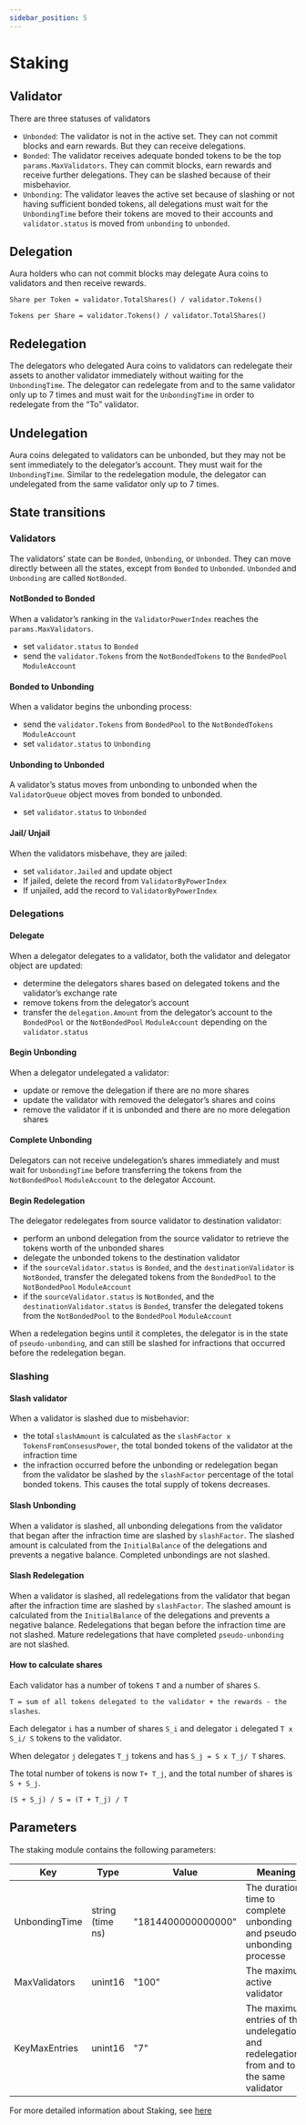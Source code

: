 ```yaml
---
sidebar_position: 5
---
```


# Staking

## Validator
There are three statuses of validators
- `Unbonded`: The validator is not in the active set. They can not commit blocks and earn rewards. But they can receive delegations.
- `Bonded`: The validator receives adequate bonded tokens to be the top `params.MaxValidators`. They can commit blocks, earn rewards and receive further delegations. They can be slashed because of their misbehavior.
- `Unbonding`: The validator leaves the active set because of slashing or not having sufficient bonded tokens, all delegations must wait for the `UnbondingTime` before their tokens are moved to their accounts and `validator.status` is moved from `unbonding` to `unbonded`.
## Delegation 
Aura holders who can not commit blocks may delegate Aura coins to validators and then receive rewards.

`Share per Token = validator.TotalShares() / validator.Tokens()`

`Tokens per Share = validator.Tokens() / validator.TotalShares()`

## Redelegation
The delegators who delegated Aura coins to validators can redelegate their assets to another validator immediately without waiting for the `UnbondingTime`.
The delegator can redelegate from and to the same validator only up to 7 times and must wait for the `UnbondingTime` in order to redelegate from the “To” validator.

## Undelegation
Aura coins delegated to validators can be unbonded, but they may not be sent immediately to the delegator’s account. They must wait for the `UnbondingTime`.
Similar to the redelegation module, the delegator can undelegated from the same validator only up to 7 times.

## State transitions
### Validators
The validators’ state can be `Bonded`, `Unbonding`, or `Unbonded`. They can move directly between all the states, except from `Bonded` to `Unbonded`. `Unbonded` and `Unbonding` are called `NotBonded`.

#### NotBonded to Bonded
When a validator’s ranking in the `ValidatorPowerIndex` reaches the `params.MaxValidators`.
- set `validator.status` to `Bonded`
- send the `validator.Tokens` from the `NotBondedTokens` to the `BondedPool` `ModuleAccount`

#### Bonded to Unbonding
When a validator begins the unbonding process:
- send the `validator.Tokens` from `BondedPool` to the `NotBondedTokens` `ModuleAccount`
- set `validator.status` to `Unbonding`

#### Unbonding to Unbonded
A validator’s status moves from unbonding to unbonded when the `ValidatorQueue` object moves from bonded to unbonded.
- set `validator.status` to `Unbonded`

#### Jail/ Unjail
When the validators misbehave, they are jailed:
- set `validator.Jailed` and update object
- If jailed, delete the record from `ValidatorByPowerIndex`
- If unjailed, add the record to `ValidatorByPowerIndex`

### Delegations
#### Delegate
When a delegator delegates to a validator, both the validator and delegator object are updated:
- determine the delegators shares based on delegated tokens and the validator’s exchange rate
- remove tokens from the delegator’s account
- transfer the `delegation.Amount` from the delegator’s account to the `BondedPool` or the `NotBondedPool` `ModuleAccount` depending on the `validator.status`

#### Begin Unbonding
When a delegator undelegated a validator:
- update or remove the delegation if there are no more shares
- update the validator with removed the delegator’s shares and coins
- remove the validator if it is unbonded and there are no more delegation shares

#### Complete Unbonding
Delegators can not receive undelegation’s shares immediately and must wait for `UnbondingTime` before transferring the tokens from the `NotBondedPool` `ModuleAccount` to the delegator Account.

#### Begin Redelegation
The delegator redelegates from source validator to destination validator:
- perform an unbond delegation from the source validator to retrieve the tokens worth of the unbonded shares
- delegate the unbonded tokens to the destination validator
- if the `sourceValidator.status` is `Bonded`, and the `destinationValidator` is `NotBonded`, transfer the delegated tokens from the `BondedPool` to the `NotBondedPool` `ModuleAccount`
- if the `sourceValidator.status` is `NotBonded`, and the `destinationValidator.status` is `Bonded`, transfer the delegated tokens from the `NotBondedPool` to the `BondedPool` `ModuleAccount`

When a redelegation begins until it completes, the delegator is in the state of `pseudo-unbonding`, and can still be slashed for infractions that occurred before the redelegation began.

### Slashing
#### Slash validator
When a validator is slashed due to misbehavior:
- the total `slashAmount` is calculated as the `slashFactor x TokensFromConsesusPower`, the total bonded tokens of the validator at the infraction time
- the infraction occurred before the unbonding or redelegation began from the validator be slashed by the `slashFactor` percentage of the total bonded tokens. This causes the total supply of tokens decreases.

#### Slash Unbonding
When a validator is slashed, all unbonding delegations from the validator that began after the infraction time are slashed by `slashFactor`. The slashed amount is calculated from the `InitialBalance` of the delegations and prevents a negative balance.
Completed unbondings are not slashed.

#### Slash Redelegation
When a validator is slashed, all redelegations from the validator that began after the infraction time are slashed by `slashFactor`. The slashed amount is calculated from the `InitialBalance` of the delegations and prevents a negative balance.
Redelegations that began before the infraction time are not slashed.
Mature redelegations that have completed `pseudo-unbonding` are not slashed.

#### How to calculate shares
Each validator has a number of tokens `T` and a number of shares `S`.

`T = sum of all tokens delegated to the validator + the rewards - the slashes`.

Each delegator `i` has a number of shares `S_i` and delegator `i` delegated `T x S_i/ S` tokens to the validator.

When delegator `j` delegates `T_j` tokens and has `S_j = S x T_j/ T` shares. 

The total number of tokens is now `T+ T_j`, and the total number of shares is `S + S_j`.

`(S + S_j) / S = (T + T_j) / T`

## Parameters
The staking module contains the following parameters:

| Key | Type | Value | Meaning |
| ------ | ------ | ------ | ------ |
| UnbondingTime | string (time ns) | "1814400000000000" | The duration time to complete unbonding and pseudo-unbonding processe |
| MaxValidators | unint16 | "100" | The maximum active validator|
| KeyMaxEntries | unint16 | "7" | The maximum entries of the undelegations and redelegations from and to the same validator|

For more detailed information about Staking, see [here](https://docs.cosmos.network/main/modules/staking/)





